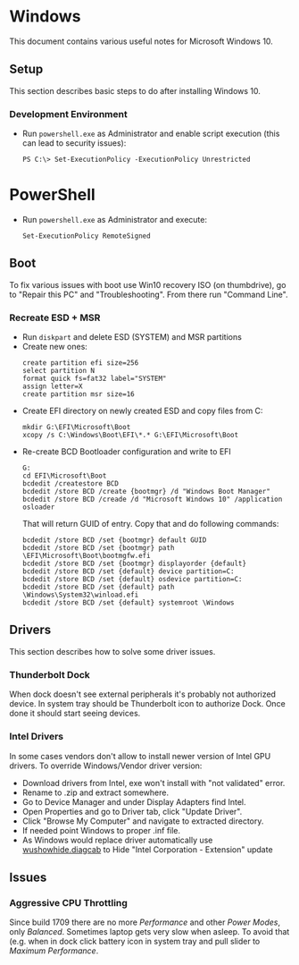 Windows
=======
This document contains various useful notes for Microsoft Windows 10.


Setup
-----
This section describes basic steps to do after installing Windows 10.

### Development Environment ###
- Run `powershell.exe` as Administrator and enable script execution (this can
  lead to security issues):
  ```
  PS C:\> Set-ExecutionPolicy -ExecutionPolicy Unrestricted
  ```


PowerShell
==========
- Run `powershell.exe` as Administrator and execute:
  ```
  Set-ExecutionPolicy RemoteSigned
  ```

Boot
----
To fix various issues with boot use Win10 recovery ISO (on thumbdrive), go to
"Repair this PC" and "Troubleshooting". From there run "Command Line".

### Recreate ESD + MSR ###
- Run `diskpart` and delete ESD (SYSTEM) and MSR partitions
- Create new ones:
  ```
  create partition efi size=256
  select partition N
  format quick fs=fat32 label="SYSTEM"
  assign letter=X
  create partition msr size=16
  ```
- Create EFI directory on newly created ESD and copy files from C:
  ``` dos
  mkdir G:\EFI\Microsoft\Boot
  xcopy /s C:\Windows\Boot\EFI\*.* G:\EFI\Microsoft\Boot
  ```
- Re-create BCD Bootloader configuration and write to EFI
  ```
  G:
  cd EFI\Microsoft\Boot
  bcdedit /createstore BCD
  bcdedit /store BCD /create {bootmgr} /d "Windows Boot Manager"
  bcdedit /store BCD /creade /d "Microsoft Windows 10" /application osloader
  ```
  That will return GUID of entry. Copy that and do following commands:
  ```
  bcdedit /store BCD /set {bootmgr} default GUID
  bcdedit /store BCD /set {bootmgr} path \EFI\Microsoft\Boot\bootmgfw.efi
  bcdedit /store BCD /set {bootmgr} displayorder {default}
  bcdedit /store BCD /set {default} device partition=C:
  bcdedit /store BCD /set {default} osdevice partition=C:
  bcdedit /store BCD /set {default} path \Windows\System32\winload.efi
  bcdedit /store BCD /set {default} systemroot \Windows
  ```


Drivers
-------
This section describes how to solve some driver issues.

### Thunderbolt Dock ###
When dock doesn't see external peripherals it's probably not authorized device.
In system tray should be Thunderbolt icon to authorize Dock. Once done it
should start seeing devices.

### Intel Drivers ###
In some cases vendors don't allow to install newer version of Intel GPU
drivers. To override Windows/Vendor driver version:

- Download drivers from Intel, exe won't install with "not validated" error.
- Rename to .zip and extract somewhere.
- Go to Device Manager and under Display Adapters find Intel.
- Open Properties and go to Driver tab, click "Update Driver".
- Click "Browse My Computer" and navigate to extracted directory.
- If needed point Windows to proper .inf file.
- As Windows would replace driver automatically use [wushowhide.diagcab] to
  Hide "Intel Corporation - Extension" update

[wushowhide.diagcab]: https://support.microsoft.com/en-sg/help/3073930/how-to-temporarily-prevent-a-driver-update-from-reinstalling-in-window


Issues
------

### Aggressive CPU Throttling ###
Since build 1709 there are no more *Performance* and other *Power Modes*, only
*Balanced*. Sometimes laptop gets very slow when asleep. To avoid that (e.g.
when in dock click battery icon in system tray and pull slider to *Maximum
Performance*.
